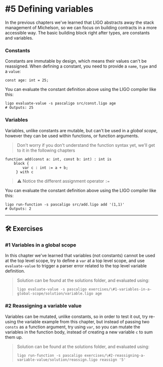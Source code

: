 # #5 Defining variables

In the previous chapters we've learned that LIGO abstracts away the stack management of Michelson, so we can focus on building contracts in a more accessible way. The basic building block right after types, are constants and variables.

### Constants

Constants are immutable by design, which means their values can't be reassigned.
When defining a constant, you need to provide a `name`, `type` and a `value`:

```
const age: int = 25;
```

You can evaluate the constant definition above using the LIGO compiler like this:

```shell
ligo evaluate-value -s pascaligo src/const.ligo age
# Outputs: 25
```

### Variables

Variables, unlike constants are mutable, but can't be used in a *global scope*, however they can be used within functions, or function arguments.

> Don't worry if you don't understand the function syntax yet, we'll get to it in the following chapters

```
function add(const a: int, const b: int) : int is
    block { 
        var c : int := a + b;
     } with c
```

> ⚠️ Notice the different assignment operator `:=`

You can evaluate the constant definition above using the LIGO compiler like this:

```shell
ligo run-function -s pascaligo src/add.ligo add '(1,1)' 
# Outputs: 2
```

---

## 🛠 Exercises

### #1 Variables in a global scope 

In this chapter we've learned that variables (not constants) cannot be used at the top level scope, try to define a `var` at a top level scope, and use `evaluate-value` to trigger a parser error related to the top level variable definition.

> Solution can be found at the solutions folder, and evaluated using:
> ```
> ligo evaluate-value -s pascaligo exercises/\#1-variables-in-a-global-scope/solution/variable.ligo age
> ```

### #2 Reassigning a variable value

Variables can be mutated, unlike constants, so in order to test it out, try re-using the variable example from this chapter, but instead of passing two `consts` as a function argument, try using `var`, so you can mutate the variables in the function body, instead of creating a new variable `c` to sum them up.

> Solution can be found at the solutions folder, and evaluated using:
> ```
> ligo run-function -s pascaligo exercises/\#2-reassigning-a-variable-value/solution/reassign.ligo reassign '5'
> ```